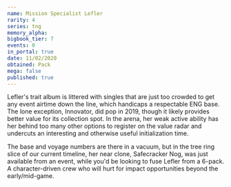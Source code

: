 ```yaml
---
name: Mission Specialist Lefler
rarity: 4
series: tng
memory_alpha:
bigbook_tier: 7
events: 0
in_portal: true
date: 11/02/2020
obtained: Pack
mega: false
published: true
---
```


Lefler's trait album is littered with singles that are just too crowded to get any event airtime down the line, which handicaps a respectable ENG base. The lone exception, Innovator, did pop in 2019, though it likely provides better value for its collection spot. In the arena, her weak active ability has her behind too many other options to register on the value radar and undercuts an interesting and otherwise useful initialization time.

The base and voyage numbers are there in a vacuum, but in the tree ring slice of our current timeline, her near clone, Safecracker Nog, was just available from an event, while you'd be looking to fuse Lefler from a 6-pack. A character-driven crew who will hurt for impact opportunities beyond the early/mid-game.
